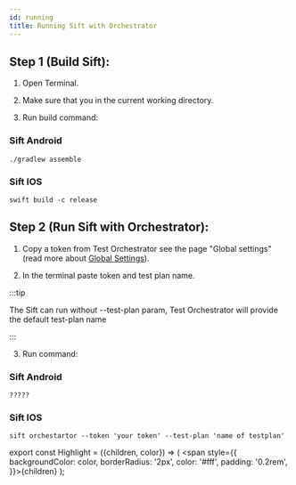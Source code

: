 ```yaml
---
id: running
title: Running Sift with Orchestrator
---
```


## Step 1 (Build Sift):

1. Open Terminal.

2. Make sure that you in the current working directory.

3. Run build command:

### <Highlight color="#4bb462">Sift Android</Highlight>

```
./gradlew assemble
```

### <Highlight color="#1877F2">Sift IOS</Highlight>

```
swift build -c release
```

## Step 2 (Run Sift with Orchestrator):

1. Copy a token from Test Orchestrator see the page "Global settings" (read more about [Global Settings](/docs/settings/)).

2. In the terminal paste token and test plan name.

:::tip

The Sift can run without --test-plan param, Test Orchestrator will provide the default test-plan name

:::

3. Run command:

### <Highlight color="#4bb462">Sift Android</Highlight>

```
?????
```

### <Highlight color="#1877F2">Sift IOS</Highlight>

```
sift orchestartor --token 'your token' --test-plan 'name of testplan'
```

export const Highlight = ({children, color}) => ( <span style={{
      backgroundColor: color,
      borderRadius: '2px',
      color: '#fff',
      padding: '0.2rem',
    }}>{children}</span> );
